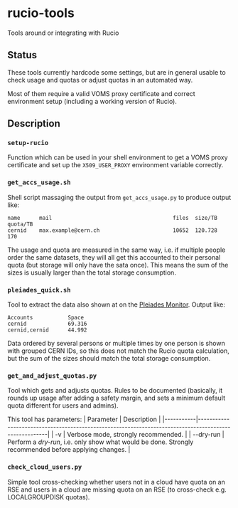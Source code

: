 # rucio-tools
Tools around or integrating with Rucio

## Status

These tools currently hardcode some settings, but are in general usable to check usage and quotas or adjust quotas in an automated way.

Most of them require a valid VOMS proxy certificate and correct environment setup (including a working version of Rucio).

## Description

### `setup-rucio`
Function which can be used in your shell environment to get a VOMS proxy certificate and set up the `X509_USER_PROXY` environment variable correctly.

### `get_accs_usage.sh`
Shell script massaging the output from `get_accs_usage.py` to produce output like:
```
name      mail                                      files  size/TB      quota/TB
cernid    max.example@cern.ch                       10652  120.728      170
```
The usage and quota are measured in the same way, i.e. if multiple people order the same datasets, they will all get this accounted to their personal quota (but storage will only have the sata once). This means the sum of the sizes is usually larger than the total storage consumption.

### `pleiades_quick.sh`
Tool to extract the data also shown at on the [Pleiades Monitor](https://localgroupdisk.pleiades.uni-wuppertal.de/). Output like:
```
Accounts           Space
cernid             69.316
cernid,cernid      44.992
```
Data ordered by several persons or multiple times by one person is shown with grouped CERN IDs, so this does not match the Rucio quota calculation, but the sum of the sizes should match the total storage consumption.

### `get_and_adjust_quotas.py`
Tool which gets and adjusts quotas. Rules to be documented (basically, it rounds up usage after adding a safety margin, and sets a minimum default quota different for users and admins).

This tool has parameters:
| Parameter | Description                                                                                           |
|-----------|-------------------------------------------------------------------------------------------------------|
| -v        | Verbose mode, strongly recommended.                                                                   |
| --dry-run | Perform a _dry-run_, i.e. only show what would be done. Strongly recommended before applying changes. |

### `check_cloud_users.py`
Simple tool cross-checking whether users not in a cloud have quota on an RSE and users in a cloud are missing quota on an RSE (to cross-check e.g. LOCALGROUPDISK quotas).
